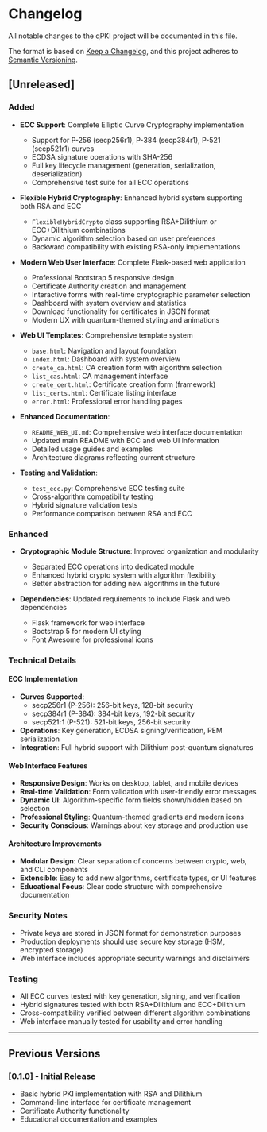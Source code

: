 # Changelog

All notable changes to the qPKI project will be documented in this file.

The format is based on [Keep a Changelog](https://keepachangelog.com/en/1.0.0/),
and this project adheres to [Semantic Versioning](https://semver.org/spec/v2.0.0.html).

## [Unreleased]

### Added
- **ECC Support**: Complete Elliptic Curve Cryptography implementation
  - Support for P-256 (secp256r1), P-384 (secp384r1), P-521 (secp521r1) curves
  - ECDSA signature operations with SHA-256
  - Full key lifecycle management (generation, serialization, deserialization)
  - Comprehensive test suite for all ECC operations

- **Flexible Hybrid Cryptography**: Enhanced hybrid system supporting both RSA and ECC
  - `FlexibleHybridCrypto` class supporting RSA+Dilithium or ECC+Dilithium combinations
  - Dynamic algorithm selection based on user preferences
  - Backward compatibility with existing RSA-only implementations

- **Modern Web User Interface**: Complete Flask-based web application
  - Professional Bootstrap 5 responsive design
  - Certificate Authority creation and management
  - Interactive forms with real-time cryptographic parameter selection
  - Dashboard with system overview and statistics
  - Download functionality for certificates in JSON format
  - Modern UX with quantum-themed styling and animations

- **Web UI Templates**: Comprehensive template system
  - `base.html`: Navigation and layout foundation
  - `index.html`: Dashboard with system overview
  - `create_ca.html`: CA creation form with algorithm selection
  - `list_cas.html`: CA management interface
  - `create_cert.html`: Certificate creation form (framework)
  - `list_certs.html`: Certificate listing interface
  - `error.html`: Professional error handling pages

- **Enhanced Documentation**:
  - `README_WEB_UI.md`: Comprehensive web interface documentation
  - Updated main README with ECC and web UI information
  - Detailed usage guides and examples
  - Architecture diagrams reflecting current structure

- **Testing and Validation**:
  - `test_ecc.py`: Comprehensive ECC testing suite
  - Cross-algorithm compatibility testing
  - Hybrid signature validation tests
  - Performance comparison between RSA and ECC

### Enhanced
- **Cryptographic Module Structure**: Improved organization and modularity
  - Separated ECC operations into dedicated module
  - Enhanced hybrid crypto system with algorithm flexibility
  - Better abstraction for adding new algorithms in the future

- **Dependencies**: Updated requirements to include Flask and web dependencies
  - Flask framework for web interface
  - Bootstrap 5 for modern UI styling
  - Font Awesome for professional icons

### Technical Details

#### ECC Implementation
- **Curves Supported**: 
  - secp256r1 (P-256): 256-bit keys, 128-bit security
  - secp384r1 (P-384): 384-bit keys, 192-bit security  
  - secp521r1 (P-521): 521-bit keys, 256-bit security
- **Operations**: Key generation, ECDSA signing/verification, PEM serialization
- **Integration**: Full hybrid support with Dilithium post-quantum signatures

#### Web Interface Features
- **Responsive Design**: Works on desktop, tablet, and mobile devices
- **Real-time Validation**: Form validation with user-friendly error messages
- **Dynamic UI**: Algorithm-specific form fields shown/hidden based on selection
- **Professional Styling**: Quantum-themed gradients and modern icons
- **Security Conscious**: Warnings about key storage and production use

#### Architecture Improvements
- **Modular Design**: Clear separation of concerns between crypto, web, and CLI components
- **Extensible**: Easy to add new algorithms, certificate types, or UI features
- **Educational Focus**: Clear code structure with comprehensive documentation

### Security Notes
- Private keys are stored in JSON format for demonstration purposes
- Production deployments should use secure key storage (HSM, encrypted storage)
- Web interface includes appropriate security warnings and disclaimers

### Testing
- All ECC curves tested with key generation, signing, and verification
- Hybrid signatures tested with both RSA+Dilithium and ECC+Dilithium
- Cross-compatibility verified between different algorithm combinations
- Web interface manually tested for usability and error handling

---

## Previous Versions

### [0.1.0] - Initial Release
- Basic hybrid PKI implementation with RSA and Dilithium
- Command-line interface for certificate management
- Certificate Authority functionality
- Educational documentation and examples
